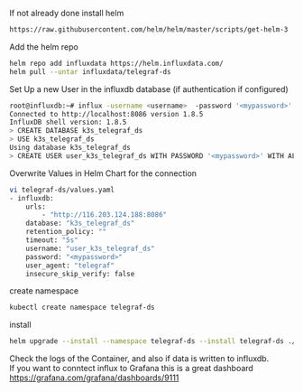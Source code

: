 If not already done install helm
```bash
https://raw.githubusercontent.com/helm/helm/master/scripts/get-helm-3 | bash
```
Add the helm repo
```bash
helm repo add influxdata https://helm.influxdata.com/  
helm pull --untar influxdata/telegraf-ds  
```
Set Up a new User in the influxdb database (if authentication if configured)
```bash
root@influxdb:~# influx -username <username>  -password '<mypassword>'
Connected to http://localhost:8086 version 1.8.5
InfluxDB shell version: 1.8.5
> CREATE DATABASE k3s_telegraf_ds
> USE k3s_telegraf_ds
Using database k3s_telegraf_ds
> CREATE USER user_k3s_telegraf_ds WITH PASSWORD '<mypassword>' WITH ALL PRIVILEGES
```
Overwrite Values in Helm Chart for the connection
```bash
vi telegraf-ds/values.yaml
- influxdb:
    urls:
        - "http://116.203.124.188:8086"
    database: "k3s_telegraf_ds"
    retention_policy: ""
    timeout: "5s"
    username: "user_k3s_telegraf_ds"
    password: "<mypassword>"
    user_agent: "telegraf"
    insecure_skip_verify: false
```
create namespace
```bash
kubectl create namespace telegraf-ds 
```
install 
```bash
helm upgrade --install --namespace telegraf-ds --install telegraf-ds ./telegraf-ds
```
Check the logs of the Container, and also if data is written to influxdb.  
If you want to conntect influx to Grafana this is a great dashboard https://grafana.com/grafana/dashboards/9111
